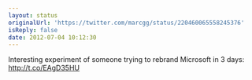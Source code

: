 ```yaml
---
layout: status
originalUrl: 'https://twitter.com/marcgg/status/220460065558245376'
isReply: false
date: 2012-07-04 10:12:30
---
```


Interesting experiment of someone trying to rebrand Microsoft in 3 days: http://t.co/EAgD35HU
